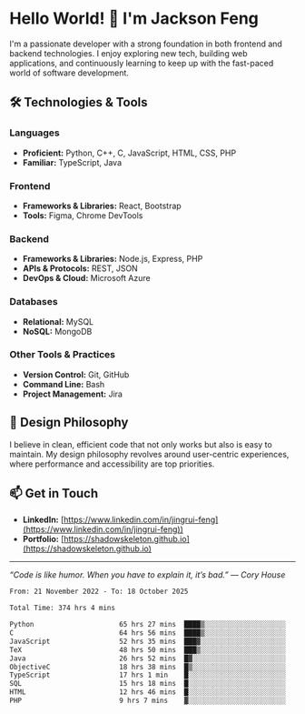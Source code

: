 # Hello World! 👋 I'm Jackson Feng

I'm a passionate developer with a strong foundation in both frontend and backend technologies. I enjoy exploring new tech, building web applications, and continuously learning to keep up with the fast-paced world of software development.

## 🛠 Technologies & Tools

### Languages
- **Proficient:** Python, C++, C, JavaScript, HTML, CSS, PHP
- **Familiar:** TypeScript, Java

### Frontend
- **Frameworks & Libraries:** React, Bootstrap
- **Tools:** Figma, Chrome DevTools

### Backend
- **Frameworks & Libraries:** Node.js, Express, PHP
- **APIs & Protocols:** REST, JSON
- **DevOps & Cloud:** Microsoft Azure

### Databases
- **Relational:** MySQL
- **NoSQL:** MongoDB

### Other Tools & Practices
- **Version Control:** Git, GitHub
- **Command Line:** Bash
- **Project Management:** Jira


## 🎨 Design Philosophy

I believe in clean, efficient code that not only works but also is easy to maintain. My design philosophy revolves around user-centric experiences, where performance and accessibility are top priorities.

## 📫 Get in Touch

- **LinkedIn:** [https://www.linkedin.com/in/jingrui-feng](https://www.linkedin.com/in/jingrui-feng))
- **Portfolio:** [https://shadowskeleton.github.io](https://shadowskeleton.github.io)

---

*“Code is like humor. When you have to explain it, it’s bad.” — Cory House*



<!--START_SECTION:waka-->

```txt
From: 21 November 2022 - To: 18 October 2025

Total Time: 374 hrs 4 mins

Python                     65 hrs 27 mins  ████▒░░░░░░░░░░░░░░░░░░░░   17.50 %
C                          64 hrs 56 mins  ████▒░░░░░░░░░░░░░░░░░░░░   17.36 %
JavaScript                 52 hrs 35 mins  ███▓░░░░░░░░░░░░░░░░░░░░░   14.06 %
TeX                        48 hrs 50 mins  ███▒░░░░░░░░░░░░░░░░░░░░░   13.05 %
Java                       26 hrs 52 mins  █▓░░░░░░░░░░░░░░░░░░░░░░░   07.19 %
ObjectiveC                 18 hrs 38 mins  █▒░░░░░░░░░░░░░░░░░░░░░░░   04.98 %
TypeScript                 17 hrs 1 min    █░░░░░░░░░░░░░░░░░░░░░░░░   04.55 %
SQL                        15 hrs 18 mins  █░░░░░░░░░░░░░░░░░░░░░░░░   04.09 %
HTML                       12 hrs 46 mins  █░░░░░░░░░░░░░░░░░░░░░░░░   03.42 %
PHP                        9 hrs 7 mins    ▓░░░░░░░░░░░░░░░░░░░░░░░░   02.44 %
```

<!--END_SECTION:waka-->

